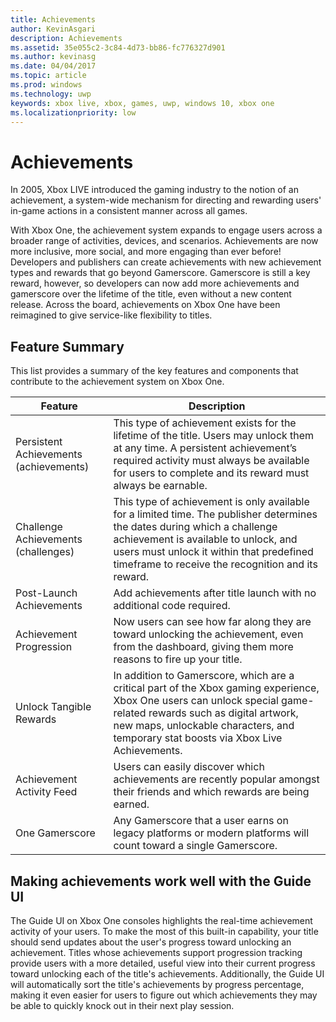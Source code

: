 ```yaml
---
title: Achievements
author: KevinAsgari
description: Achievements
ms.assetid: 35e055c2-3c84-4d73-bb86-fc776327d901
ms.author: kevinasg
ms.date: 04/04/2017
ms.topic: article
ms.prod: windows
ms.technology: uwp
keywords: xbox live, xbox, games, uwp, windows 10, xbox one
ms.localizationpriority: low
---
```


# Achievements

In 2005, Xbox LIVE introduced the gaming industry to the notion of an achievement, a system-wide mechanism for directing and rewarding users' in-game actions in a consistent manner across all games.

With Xbox One, the achievement system expands to engage users across a broader range of activities, devices, and scenarios. Achievements are now more inclusive, more social, and more engaging than ever before! Developers and publishers can create achievements with new achievement types and rewards that go beyond Gamerscore. Gamerscore is still a key reward, however, so developers can now add more achievements and gamerscore over the lifetime of the title, even without a new content release. Across the board, achievements on Xbox One have been reimagined to give service-like flexibility to titles.

## Feature Summary ##
This list provides a summary of the key features and components that contribute to the achievement system on Xbox One.

Feature | Description
--- | ---
Persistent Achievements (achievements) | This type of achievement exists for the lifetime of the title. Users may unlock them at any time. A persistent achievement’s required activity must always be available for users to complete and its reward must always be earnable.
Challenge Achievements (challenges) | This type of achievement is only available for a limited time. The publisher determines the dates during which a challenge achievement is available to unlock, and users must unlock it within that predefined timeframe to receive the recognition and its reward.
Post-Launch Achievements | Add achievements after title launch with no additional code required.
Achievement Progression | Now users can see how far along they are toward unlocking the achievement, even from the dashboard, giving them more reasons to fire up your title.
Unlock Tangible Rewards | In addition to Gamerscore, which are a critical part of the Xbox gaming experience, Xbox One users can unlock special game-related rewards such as digital artwork, new maps, unlockable characters, and temporary stat boosts via Xbox Live Achievements.
Achievement Activity Feed | Users can easily discover which achievements are recently popular amongst their friends and which rewards are being earned.
One Gamerscore | Any Gamerscore that a user earns on legacy platforms or modern platforms will count toward a single Gamerscore.

## Making achievements work well with the Guide UI ##
The Guide UI on Xbox One consoles highlights the real-time achievement activity of your users. To make the most of this built-in capability, your title should send updates about the user's progress toward unlocking an achievement. Titles whose achievements support progression tracking provide users with a more detailed, useful view into their current progress toward unlocking each of the title's achievements. Additionally, the Guide UI will automatically sort the title's achievements by progress percentage, making it even easier for users to figure out which achievements they may be able to quickly knock out in their next play session.
